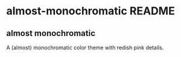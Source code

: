 # almost-monochromatic README

## almost monochromatic
A (almost) monochromatic color theme with redish pink details.